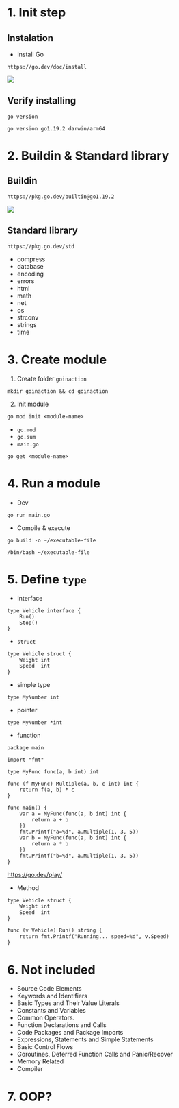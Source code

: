 # 1. Init step
## Instalation
- Install Go
```
https://go.dev/doc/install
```
<img src=https://github.com/dong-tran/goinaction/assets/install.png/>

## Verify installing
```
go version
```
`go version go1.19.2 darwin/arm64`


# 2. Buildin & Standard library

## Buildin
```
https://pkg.go.dev/builtin@go1.19.2
```
<img src=https://github.com/dong-tran/goinaction/assets/buildin.png/>

## Standard library
```
https://pkg.go.dev/std
```
- compress
- database
- encoding
- errors
- html
- math
- net
- os
- strconv
- strings
- time

# 3. Create module
1. Create folder `goinaction`
```
mkdir goinaction && cd goinaction
```
2. Init module
```
go mod init <module-name>
```
- `go.mod`
- `go.sum`
- `main.go`
```
go get <module-name>
```

# 4. Run a module
- Dev
```
go run main.go
```
- Compile & execute
```
go build -o ~/executable-file
```
```
/bin/bash ~/executable-file
```

# 5. Define `type`
- Interface
```
type Vehicle interface {
	Run()
	Stop()
}
```

- `struct`
```
type Vehicle struct {
	Weight int
    Speed  int
}
```

- simple type
```
type MyNumber int
```
- pointer
```
type MyNumber *int
```
- function
```
package main

import "fmt"

type MyFunc func(a, b int) int

func (f MyFunc) Multiple(a, b, c int) int {
	return f(a, b) * c
}

func main() {
	var a = MyFunc(func(a, b int) int {
		return a + b
	})
	fmt.Printf("a=%d", a.Multiple(1, 3, 5))
    var b = MyFunc(func(a, b int) int {
		return a * b
	})
    fmt.Printf("b=%d", a.Multiple(1, 3, 5))
}

```
https://go.dev/play/

- Method
```
type Vehicle struct {
	Weight int
    Speed  int
}

func (v Vehicle) Run() string {
    return fmt.Printf("Running... speed=%d", v.Speed)
}
```

# 6. Not included
- Source Code Elements
- Keywords and Identifiers
- Basic Types and Their Value Literals
- Constants and Variables
- Common Operators.
- Function Declarations and Calls
- Code Packages and Package Imports
- Expressions, Statements and Simple Statements
- Basic Control Flows
- Goroutines, Deferred Function Calls and Panic/Recover
- Memory Related
- Compiler

# 7. OOP?
